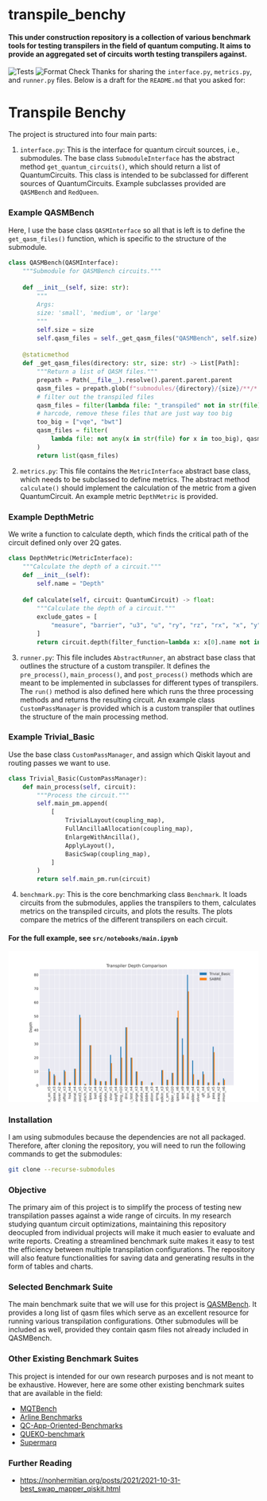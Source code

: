 # transpile_benchy

#### This under construction repository is a collection of various benchmark tools for testing transpilers in the field of quantum computing. It aims to provide an aggregated set of circuits worth testing transpilers against.

![Tests](https://github.com/evmckinney9/transpile_benchy/actions/workflows/tests.yml/badge.svg?branch=main)
![Format Check](https://github.com/evmckinney9/transpile_benchy/actions/workflows/format-check.yml/badge.svg?branch=main)
Thanks for sharing the `interface.py`, `metrics.py`, and `runner.py` files. Below is a draft for the `README.md` that you asked for:

# Transpile Benchy

The project is structured into four main parts:

1. `interface.py`: This is the interface for quantum circuit sources, i.e., submodules. The base class `SubmoduleInterface` has the abstract method `get_quantum_circuits()`, which should return a list of QuantumCircuits. This class is intended to be subclassed for different sources of QuantumCircuits. Example subclasses provided are `QASMBench` and `RedQueen`.

### Example QASMBench

Here, I use the base class `QASMInterface` so all that is left is to define the `get_qasm_files()` function, which is specific to the structure of the submodule.

```python
class QASMBench(QASMInterface):
    """Submodule for QASMBench circuits."""

    def __init__(self, size: str):
        """
        Args:
        size: 'small', 'medium', or 'large'
        """
        self.size = size
        self.qasm_files = self._get_qasm_files("QASMBench", self.size)

    @staticmethod
    def _get_qasm_files(directory: str, size: str) -> List[Path]:
        """Return a list of QASM files."""
        prepath = Path(__file__).resolve().parent.parent.parent
        qasm_files = prepath.glob(f"submodules/{directory}/{size}/**/*.qasm")
        # filter out the transpiled files
        qasm_files = filter(lambda file: "_transpiled" not in str(file), qasm_files)
        # harcode, remove these files that are just way too big
        too_big = ["vqe", "bwt"]
        qasm_files = filter(
            lambda file: not any(x in str(file) for x in too_big), qasm_files
        )
        return list(qasm_files)
```

2. `metrics.py`: This file contains the `MetricInterface` abstract base class, which needs to be subclassed to define metrics. The abstract method `calculate()` should implement the calculation of the metric from a given QuantumCircuit. An example metric `DepthMetric` is provided.

### Example DepthMetric

We write a function to calculate depth, which finds the critical path of the circuit defined only over 2Q gates.

```python
class DepthMetric(MetricInterface):
    """Calculate the depth of a circuit."""
    def __init__(self):
        self.name = "Depth"

    def calculate(self, circuit: QuantumCircuit) -> float:
        """Calculate the depth of a circuit."""
        exclude_gates = [
            "measure", "barrier", "u3", "u", "ry", "rz", "rx", "x", "y", "z", "h", "s", "t",
        ]
        return circuit.depth(filter_function=lambda x: x[0].name not in exclude_gates)

```

3. `runner.py`: This file includes `AbstractRunner`, an abstract base class that outlines the structure of a custom transpiler. It defines the `pre_process()`, `main_process()`, and `post_process()` methods which are meant to be implemented in subclasses for different types of transpilers. The `run()` method is also defined here which runs the three processing methods and returns the resulting circuit. An example class `CustomPassManager` is provided which is a custom transpiler that outlines the structure of the main processing method.

### Example Trivial_Basic

Use the base class `CustomPassManager`, and assign which Qiskit layout and routing passes we want to use.

```python
class Trivial_Basic(CustomPassManager):
    def main_process(self, circuit):
        """Process the circuit."""
        self.main_pm.append(
            [
                TrivialLayout(coupling_map),
                FullAncillaAllocation(coupling_map),
                EnlargeWithAncilla(),
                ApplyLayout(),
                BasicSwap(coupling_map),
            ]
        )
        return self.main_pm.run(circuit)
```

4. `benchmark.py`: This is the core benchmarking class `Benchmark`. It loads circuits from the submodules, applies the transpilers to them, calculates metrics on the transpiled circuits, and plots the results. The plots compare the metrics of the different transpilers on each circuit.

#### For the full example, see `src/notebooks/main.ipynb`

![initial_plot](images/transpile_benchy_Depth.svg)

### Installation

I am using submodules because the dependencies are not all packaged. Therefore, after cloning the repository, you will need to run the following commands to get the submodules:

```bash
git clone --recurse-submodules
```

### Objective

The primary aim of this project is to simplify the process of testing new transpilation passes against a wide range of circuits. In my research studying quantum circuit optimizations, maintaining this repository deocupled from individual projects will make it much easier to evaluate and write reports. Creating a streamlined benchmark suite makes it easy to test the efficiency between multiple transpilation configurations. The repository will also feature functionalities for saving data and generating results in the form of tables and charts.

### Selected Benchmark Suite

The main benchmark suite that we will use for this project is [QASMBench](https://github.com/pnnl/QASMBench). It provides a long list of qasm files which serve as an excellent resource for running various transpilation configurations. Other submodules will be included as well, provided they contain qasm files not already included in QASMBench.

### Other Existing Benchmark Suites

This project is intended for our own research purposes and is not meant to be exhaustive. However, here are some other existing benchmark suites that are available in the field:

- [MQTBench](https://github.com/cda-tum/MQTBench)
- [Arline Benchmarks](https://github.com/ArlineQ/arline_benchmarks)
- [QC-App-Oriented-Benchmarks](https://github.com/SRI-International/QC-App-Oriented-Benchmarks)
- [QUEKO-benchmark](https://github.com/tbcdebug/QUEKO-benchmark)
- [Supermarq](https://github.com/SupertechLabs/client-superstaq)

### Further Reading

- https://nonhermitian.org/posts/2021/2021-10-31-best_swap_mapper_qiskit.html
